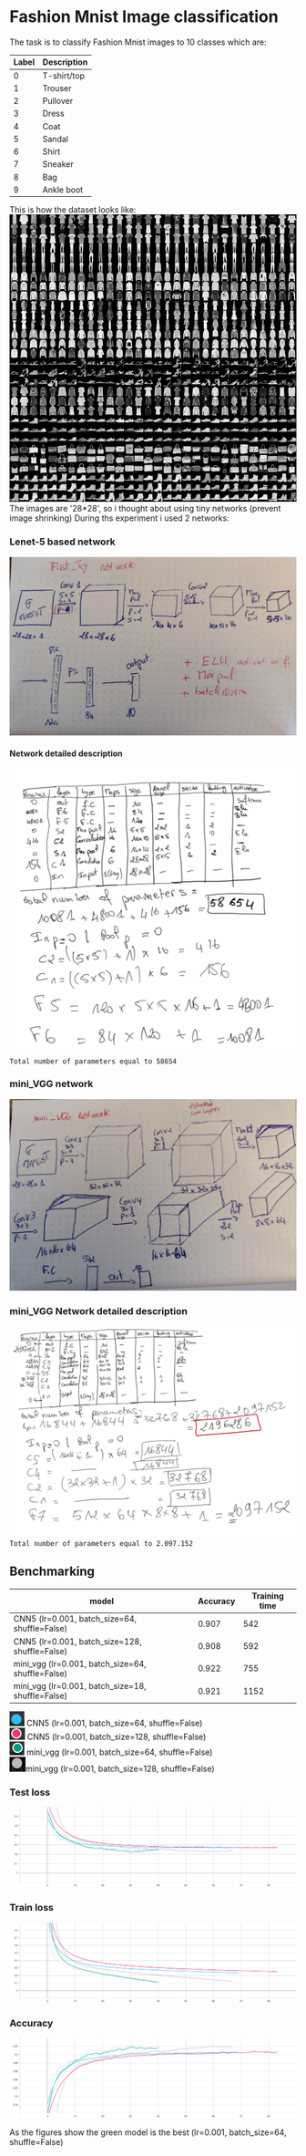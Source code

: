 # Fashion Mnist Image classification
The task is to classify Fashion Mnist images to 10 classes which are:

| Label | Description |
| --- | --- |
| 0 | T-shirt/top |
| 1 | Trouser |
| 2 | Pullover |
| 3 | Dress |
| 4 | Coat |
| 5 | Sandal |
| 6 | Shirt |
| 7 | Sneaker |
| 8 | Bag |
| 9 | Ankle boot |
This is how the dataset looks like: <br>
![Mnist fashion data sample](assets/fashion-mnist-sprite.png)
<br>The images are '28*28', so i thought about using tiny networks (prevent image shrinking)
During ths experiment i used 2 networks:
### Lenet-5 based network
![Mnist fashion data sample](assets/lenet2.jpg)
#### Network detailed description
![Mnist fashion data sample](assets/cnn5.jpg) <br>
`Total number of parameters equal to 58654`

### mini_VGG network
![Mnist fashion data sample](assets/minivgg1.jpg)
### mini_VGG Network detailed description
![Mnist fashion data sample](assets/vgg_mini%20param.jpg)<br>
`Total number of parameters equal to 2.097.152`


## Benchmarking
| model | Accuracy | Training time |
| --- | --- | --- |
| CNN5 (lr=0.001, batch_size=64, shuffle=False) | 0.907 | 542|
| CNN5 (lr=0.001, batch_size=128, shuffle=False) | 0.908 | 592|
| mini_vgg (lr=0.001, batch_size=64, shuffle=False)| 0.922  | 755|
| mini_vgg (lr=0.001, batch_size=18, shuffle=False)| 0.921| 1152|

![Mnist fashion data sample](assets/blue.png)  CNN5 (lr=0.001, batch_size=64, shuffle=False) <br>
![Mnist fashion data sample](assets/rose.png) CNN5 (lr=0.001, batch_size=128, shuffle=False)<br>
![Mnist fashion data sample](assets/green.png) mini_vgg (lr=0.001, batch_size=64, shuffle=False)<br>
![Mnist fashion data sample](assets/gray.png)mini_vgg (lr=0.001, batch_size=128, shuffle=False)<br>

### Test loss
![Mnist fashion data sample](assets/Test_Loss.svg)<br>
### Train loss
![Mnist fashion data sample](assets/Train_Loss.svg)<br>
### Accuracy
![Mnist fashion data sample](assets/Accuracy.svg)<br>

As the figures show the green model is the best  (lr=0.001, batch_size=64, shuffle=False)